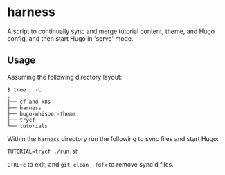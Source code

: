 # harness

A script to continually sync and merge tutorial content, theme, and Hugo config, and then start Hugo in 'serve' mode.

## Usage

Assuming the following directory layout:

```terminal
$ tree . -L
.
├── cf-and-k8s
├── harness
├── hugo-whisper-theme
├── trycf
└── tutorials
```

Within the `harness` directory run the following to sync files and start Hugo:

```terminal
TUTORIAL=trycf ./run.sh
```

`CTRL+c` to exit, and `git clean -fdfx` to remove sync'd files.
